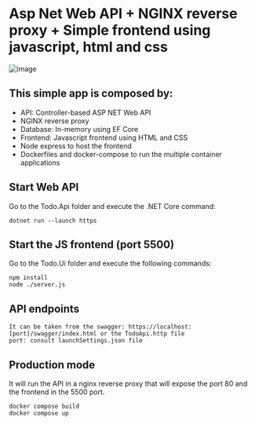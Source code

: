 # Asp Net Web API + NGINX reverse proxy + Simple frontend using javascript, html and css

![image](https://github.com/rafaspimenta/TodoApp/assets/19673696/83464735-5ffc-40ca-8c9f-023d5c5d4379)


## This simple app is composed by:
- API: Controller-based ASP NET Web API
- NGINX reverse proxy
- Database: In-memory using EF Core
- Frontend: Javascript frontend using HTML and CSS
- Node express to host the frontend
- Dockerfiles and docker-compose to run the multiple container applications

## Start Web API
Go to the Todo.Api folder and execute the .NET Core command:
	
	dotnet run --launch https

## Start the JS frontend (port 5500)
Go to the Todo.Ui folder and execute the following commands:

	npm install
	node ./server.js

## API endpoints
	It can be taken from the swagger: https://localhost:[port]/swagger/index.html or the TodoApi.http file
 	port: consult launchSettings.json file


## Production mode
It will run the API in a nginx reverse proxy that will expose the port 80 and the frontend in the 5500 port.

	docker compose build
	docker compose up
